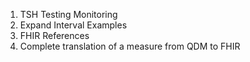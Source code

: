 1. TSH Testing Monitoring
1. Expand Interval Examples
1. FHIR References
1. Complete translation of a measure from QDM to FHIR
